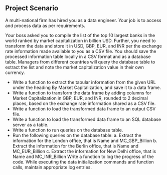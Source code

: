 ## Project Scenario

A multi-national firm has hired you as a data engineer. Your job is to access and process data as per requirements.

Your boss asked you to compile the list of the top 10 largest banks in the world ranked by market capitalization in billion USD. Further, you need to transform the data and store it in USD, GBP, EUR, and INR per the exchange rate information made available to you as a CSV file. You should save the processed information table locally in a CSV format and as a database table. Managers from different countries will query the database table to extract the list and note the market capitalization value in their own currency.

- Write a function to extract the tabular information from the given URL under the heading By Market Capitalization, and save it to a data frame.
- Write a function to transform the data frame by adding columns for Market Capitalization in GBP, EUR, and INR, rounded to 2 decimal places, based on the exchange rate information shared as a CSV file.
- Write a function to load the transformed data frame to an output CSV file.
- Write a function to load the transformed data frame to an SQL database server as a table.
- Write a function to run queries on the database table.
- Run the following queries on the database table:
  a. Extract the information for the London office, that is Name and MC_GBP_Billion
  b. Extract the information for the Berlin office, that is Name and MC_EUR_Billion
  c. Extract the information for New Delhi office, that is Name and MC_INR_Billion
  Write a function to log the progress of the code.
  While executing the data initialization commands and function calls, maintain appropriate log entries.
